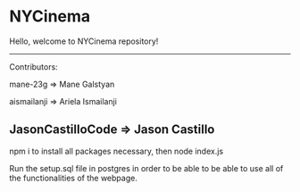 # NYCinema
Hello, welcome to NYCinema repository! 

---
Contributors:

mane-23g => Mane Galstyan

aismailanji => Ariela Ismailanji

JasonCastilloCode => Jason Castillo
---
npm i to install all packages necessary, then node index.js

Run the setup.sql file in postgres in order to be able to be able to use all of the functionalities of the webpage.
